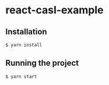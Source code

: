 # react-casl-example

## Installation
```bash
$ yarn install
```

## Running the project
```bash
$ yarn start
```